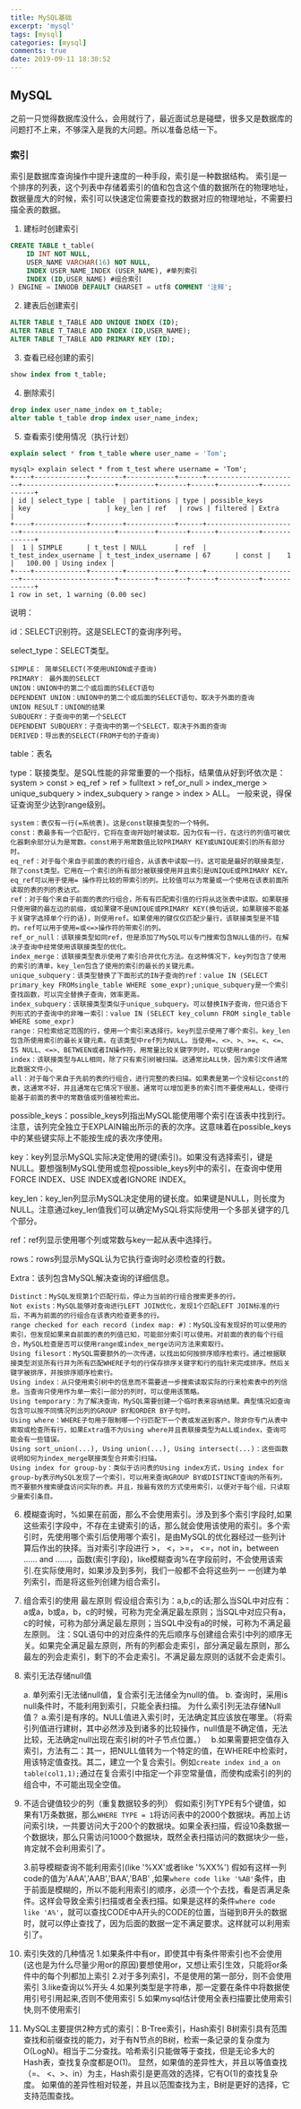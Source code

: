 ```yaml
---
title: MySQL基础
excerpt: 'mysql'
tags: [mysql]
categories: [mysql]
comments: true
date: 2019-09-11 18:30:52
---
```


## MySQL

之前一只觉得数据库没什么，会用就行了，最近面试总是碰壁，很多又是数据库的问题打不上来，不够深入是我的大问题。所以准备总结一下。


### 索引
索引是数据库查询操作中提升速度的一种手段，索引是一种数据结构。
索引是一个排序的列表，这个列表中存储着索引的值和包含这个值的数据所在的物理地址，数据量庞大的时候，索引可以快速定位需要查找的数据对应的物理地址，不需要扫描全表的数据。

1. 建标时创建索引
```sql
CREATE TABLE t_table(
    ID INT NOT NULL,
    USER_NAME VARCHAR(16) NOT NULL,
    INDEX USER_NAME_INDEX (USER_NAME), #单列索引
    INDEX (ID,USER_NAME) #组合索引
) ENGINE = INNODB DEFAULT CHARSET = utf8 COMMENT '注释';
```

2. 建表后创建索引
```sql
ALTER TABLE t_TABLE ADD UNIQUE INDEX (ID);
ALTER TABLE T_TABLE ADD INDEX (ID,USER_NAME);
ALTER TABLE T_TABLE ADD PRIMARY KEY (ID);
```

3. 查看已经创建的索引
```sql
show index from t_table;
```

4. 删除索引
```sql
drop index user_name_index on t_table;
alter table t_table drop index user_name_index;
```

5. 查看索引使用情况（执行计划）
```sql
explain select * from t_table where user_name = 'Tom';
```

```
mysql> explain select * from t_test where username = 'Tom';
+----+-------------+--------+------------+------+-----------------------+-----------------------+---------+-------+------+----------+-------------+
| id | select_type | table  | partitions | type | possible_keys         | key                   | key_len | ref   | rows | filtered | Extra       |
+----+-------------+--------+------------+------+-----------------------+-----------------------+---------+-------+------+----------+-------------+
|  1 | SIMPLE      | t_test | NULL       | ref  | t_test_index_username | t_test_index_username | 67      | const |    1 |   100.00 | Using index |
+----+-------------+--------+------------+------+-----------------------+-----------------------+---------+-------+------+----------+-------------+
1 row in set, 1 warning (0.00 sec)
```

说明：

id：SELECT识别符。这是SELECT的查询序列号。

select_type：SELECT类型。

    SIMPLE： 简单SELECT(不使用UNION或子查询)
    PRIMARY： 最外面的SELECT
    UNION：UNION中的第二个或后面的SELECT语句
    DEPENDENT UNION：UNION中的第二个或后面的SELECT语句，取决于外面的查询
    UNION RESULT：UNION的结果
    SUBQUERY：子查询中的第一个SELECT
    DEPENDENT SUBQUERY：子查询中的第一个SELECT，取决于外面的查询
    DERIVED：导出表的SELECT(FROM子句的子查询)

table：表名

type：联接类型。是SQL性能的非常重要的一个指标，结果值从好到坏依次是：system > const > eq_ref > ref > fulltext > ref_or_null > index_merge > unique_subquery > index_subquery > range > index > ALL。
一般来说，得保证查询至少达到range级别。

    system：表仅有一行(=系统表)。这是const联接类型的一个特例。
    const：表最多有一个匹配行，它将在查询开始时被读取。因为仅有一行，在这行的列值可被优化器剩余部分认为是常数。const用于用常数值比较PRIMARY KEY或UNIQUE索引的所有部分时。
    eq_ref：对于每个来自于前面的表的行组合，从该表中读取一行。这可能是最好的联接类型，除了const类型。它用在一个索引的所有部分被联接使用并且索引是UNIQUE或PRIMARY KEY。eq_ref可以用于使用= 操作符比较的带索引的列。比较值可以为常量或一个使用在该表前面所读取的表的列的表达式。
    ref：对于每个来自于前面的表的行组合，所有有匹配索引值的行将从这张表中读取。如果联接只使用键的最左边的前缀，或如果键不是UNIQUE或PRIMARY KEY(换句话说，如果联接不能基于关键字选择单个行的话)，则使用ref。如果使用的键仅仅匹配少量行，该联接类型是不错的。ref可以用于使用=或<=>操作符的带索引的列。
    ref_or_null：该联接类型如同ref，但是添加了MySQL可以专门搜索包含NULL值的行。在解决子查询中经常使用该联接类型的优化。
    index_merge：该联接类型表示使用了索引合并优化方法。在这种情况下，key列包含了使用的索引的清单，key_len包含了使用的索引的最长的关键元素。
    unique_subquery：该类型替换了下面形式的IN子查询的ref：value IN (SELECT primary_key FROMsingle_table WHERE some_expr);unique_subquery是一个索引查找函数，可以完全替换子查询，效率更高。
    index_subquery：该联接类型类似于unique_subquery。可以替换IN子查询，但只适合下列形式的子查询中的非唯一索引：value IN (SELECT key_column FROM single_table WHERE some_expr)
    range：只检索给定范围的行，使用一个索引来选择行。key列显示使用了哪个索引。key_len包含所使用索引的最长关键元素。在该类型中ref列为NULL。当使用=、<>、>、>=、<、<=、IS NULL、<=>、BETWEEN或者IN操作符，用常量比较关键字列时，可以使用range
    index：该联接类型与ALL相同，除了只有索引树被扫描。这通常比ALL快，因为索引文件通常比数据文件小。
    all：对于每个来自于先前的表的行组合，进行完整的表扫描。如果表是第一个没标记const的表，这通常不好，并且通常在它情况下很差。通常可以增加更多的索引而不要使用ALL，使得行能基于前面的表中的常数值或列值被检索出。

possible_keys：possible_keys列指出MySQL能使用哪个索引在该表中找到行。注意，该列完全独立于EXPLAIN输出所示的表的次序。这意味着在possible_keys中的某些键实际上不能按生成的表次序使用。

key：key列显示MySQL实际决定使用的键(索引)。如果没有选择索引，键是NULL。要想强制MySQL使用或忽视possible_keys列中的索引，在查询中使用FORCE INDEX、USE INDEX或者IGNORE INDEX。

key_len：key_len列显示MySQL决定使用的键长度。如果键是NULL，则长度为NULL。注意通过key_len值我们可以确定MySQL将实际使用一个多部关键字的几个部分。

ref：ref列显示使用哪个列或常数与key一起从表中选择行。

rows：rows列显示MySQL认为它执行查询时必须检查的行数。

Extra：该列包含MySQL解决查询的详细信息。

    Distinct：MySQL发现第1个匹配行后，停止为当前的行组合搜索更多的行。
    Not exists：MySQL能够对查询进行LEFT JOIN优化，发现1个匹配LEFT JOIN标准的行后，不再为前面的的行组合在该表内检查更多的行。
    range checked for each record (index map: #)：MySQL没有发现好的可以使用的索引，但发现如果来自前面的表的列值已知，可能部分索引可以使用。对前面的表的每个行组合，MySQL检查是否可以使用range或index_merge访问方法来索取行。
    Using filesort：MySQL需要额外的一次传递，以找出如何按排序顺序检索行。通过根据联接类型浏览所有行并为所有匹配WHERE子句的行保存排序关键字和行的指针来完成排序。然后关键字被排序，并按排序顺序检索行。
    Using index：从只使用索引树中的信息而不需要进一步搜索读取实际的行来检索表中的列信息。当查询只使用作为单一索引一部分的列时，可以使用该策略。
    Using temporary：为了解决查询，MySQL需要创建一个临时表来容纳结果。典型情况如查询包含可以按不同情况列出列的GROUP BY和ORDER BY子句时。
    Using where：WHERE子句用于限制哪一个行匹配下一个表或发送到客户。除非你专门从表中索取或检查所有行，如果Extra值不为Using where并且表联接类型为ALL或index，查询可能会有一些错误。
    Using sort_union(...), Using union(...), Using intersect(...)：这些函数说明如何为index_merge联接类型合并索引扫描。
    Using index for group-by：类似于访问表的Using index方式，Using index for group-by表示MySQL发现了一个索引，可以用来查询GROUP BY或DISTINCT查询的所有列，而不要额外搜索硬盘访问实际的表。并且，按最有效的方式使用索引，以便对于每个组，只读取少量索引条目。

6. 模糊查询时，%如果在前面，那么不会使用索引。涉及到多个索引字段时,如果这些索引字段中，不存在主键索引的话，那么就会使用该使用的索引。多个索引时，先使用哪个索引后使用哪个索引，是由MySQL的优化器经过一些列计算后作出的抉择。当对索引字段进行 >， <，>=， <=，not in，between …… and ……，函数(索引字段)，like模糊查询%在字段前时，不会使用该索引.在实际使用时，如果涉及到多列，我们一般都不会将这些列一 一创建为单列索引，而是将这些列创建为组合索引。


7. 组合索引的使用
    最左原则
    假设组合索引为：a,b,c的话;那么当SQL中对应有：a或a，b或a，b，c的时候，可称为完全满足最左原则；当SQL中对应只有a，c的时候，可称为部分满足最左原则；当SQL中没有a的时候，可称为不满足最左原则。
    注：SQL语句中的对应条件的先后顺序与创建组合索引中列的顺序无关。如果完全满足最左原则，所有的列都会走索引，部分满足最左原则，那么最左的列会走索引，剩下的不会走索引。不满足最左原则的话就不会走索引。

8. 索引无法存储null值
        
    a. 单列索引无法储null值，复合索引无法储全为null的值。
    b. 查询时，采用is null条件时，不能利用到索引，只能全表扫描。
    为什么索引列无法存储Null值？
    a.索引是有序的。NULL值进入索引时，无法确定其应该放在哪里。（将索引列值进行建树，其中必然涉及到诸多的比较操作，null值是不确定值，无法比较，无法确定null出现在索引树的叶子节点位置。）　
    b.如果需要把空值存入索引，方法有二：其一，把NULL值转为一个特定的值，在WHERE中检索时，用该特定值查找。其二，建立一个复合索引。例如`create index ind_a on table(col1,1);`通过在复合索引中指定一个非空常量值，而使构成索引的列的组合中，不可能出现全空值。　
    
9. 不适合键值较少的列（重复数据较多的列）
    假如索引列TYPE有5个键值，如果有1万条数据，那么`WHERE TYPE = 1`将访问表中的2000个数据块。再加上访问索引块，一共要访问大于200个的数据块。如果全表扫描，假设10条数据一个数据块，那么只需访问1000个数据块，既然全表扫描访问的数据块少一些，肯定就不会利用索引了。
    
    3.前导模糊查询不能利用索引(like '%XX'或者like '%XX%')
    假如有这样一列code的值为'AAA','AAB','BAA','BAB' ,如果`where code like '%AB'`条件，由于前面是模糊的，所以不能利用索引的顺序，必须一个个去找，看是否满足条件。这样会导致全索引扫描或者全表扫描。如果是这样的条件`where code like 'A%'`，就可以查找CODE中A开头的CODE的位置，当碰到B开头的数据时，就可以停止查找了，因为后面的数据一定不满足要求。这样就可以利用索引了。

10. 索引失效的几种情况
    1.如果条件中有or，即使其中有条件带索引也不会使用(这也是为什么尽量少用or的原因)要想使用or，又想让索引生效，只能将or条件中的每个列都加上索引
    2.对于多列索引，不是使用的第一部分，则不会使用索引
    3.like查询以%开头
    4.如果列类型是字符串，那一定要在条件中将数据使用引号引用起来,否则不使用索引
    5.如果mysql估计使用全表扫描要比使用索引快,则不使用索引

11. MySQL主要提供2种方式的索引：B-Tree索引，Hash索引
    B树索引具有范围查找和前缀查找的能力，对于有N节点的B树，检索一条记录的复杂度为O(LogN)。相当于二分查找。哈希索引只能做等于查找，但是无论多大的Hash表，查找复杂度都是O(1)。
    显然，如果值的差异性大，并且以等值查找（=、 <、>、in）为主，Hash索引是更高效的选择，它有O(1)的查找复杂度。
    如果值的差异性相对较差，并且以范围查找为主，B树是更好的选择，它支持范围查找。

